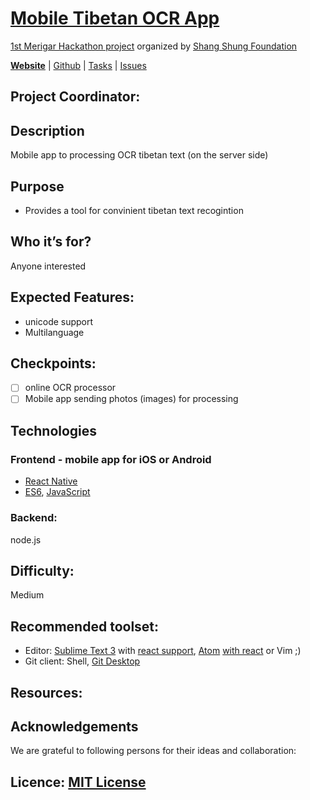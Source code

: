 # [Mobile Tibetan OCR App](https://shangshungfoundation.github.io/tibetan_ocr_app/)
[1st Merigar Hackathon project](ShangShungFoundation/1st_merigar_hackathon) organized by [Shang Shung Foundation](shangshungfoundation.org)

**[Website](https://shangshungfoundation.github.io/tibetan_ocr_app/)** | 
[Github](https://github.com/ShangShungFoundation/tibetan_ocr_app/) | 
[Tasks](https://github.com/ShangShungFoundation/tibetan_ocr_app/projects/1) | 
[Issues](https://github.com/ShangShungFoundation/tibetan_ocr_app/issues)

## Project Coordinator: 

## Description
Mobile app to processing OCR tibetan text (on the server side)

## Purpose
* Provides a tool for convinient tibetan text recogintion

## Who it’s for? 
Anyone interested

## Expected Features: 
- unicode support
- Multilanguage

## Checkpoints: 
- [ ] online OCR processor
- [ ] Mobile app sending photos (images) for processing

## Technologies

### Frontend - mobile app for iOS or Android
* [React Native](http://www.reactnative.com/)
* [ES6](https://babeljs.io/learn-es2015/), [JavaScript](https://developer.mozilla.org/en-US/docs/Learn/Getting_started_with_the_web/JavaScript_basics)

### Backend:
node.js

## Difficulty: 
Medium

## Recommended toolset:
   - Editor: [Sublime Text 3](https://www.sublimetext.com/3) with [react support](https://medium.com/@adrianli/setting-up-sublime-text-3-for-reactjs-3bf6baceb73a), [Atom](https://atom.io/) [with react](https://medium.com/productivity-freak/my-atom-editor-setup-for-js-react-9726cd69ad20) or Vim ;)
   - Git client: Shell, [Git Desktop](https://desktop.github.com/)

## Resources:

## Acknowledgements
We are grateful to following persons for their ideas and collaboration:

## Licence: [MIT License](LICENSE)
